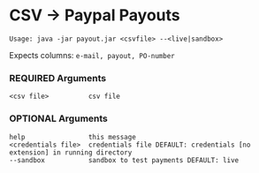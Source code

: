 # CSV -> Paypal Payouts
  
```
Usage: java -jar payout.jar <csvfile> --<live|sandbox>
```
Expects columns: ```e-mail, payout, PO-number```
### REQUIRED Arguments
```
<csv file>          csv file
```

### OPTIONAL Arguments
```
help                this message
<credentials file>  credentials file DEFAULT: credentials [no extension] in running directory
--sandbox           sandbox to test payments DEFAULT: live
```

